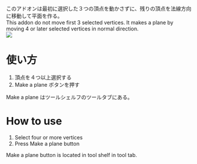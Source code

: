 このアドオンは最初に選択した３つの頂点を動かさずに、残りの頂点を法線方向に移動して平面を作る。  
This addon do not move first 3 selected vertices. It makes a plane by moving 4 or later selected vertices in normal direction.  
![](https://github.com/dskjal/Make-a-plane/blob/master/make-a-plane.gif)

# 使い方
1. 頂点を４つ以上選択する
2. Make a plane ボタンを押す

Make a plane はツールシェルフのツールタブにある。

# How to use
1. Select four or more vertices
2. Press Make a plane button

Make a plane button is located in tool shelf in tool tab.
